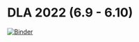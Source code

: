# DLA 2022 (6.9 - 6.10)

[![Binder](https://mybinder.org/badge_logo.svg)](https://mybinder.org/v2/gh/chjch/talk/main?filepath=%2F2022%2FDLA%2FVirtual%20Fieldtrip.ipynb)

